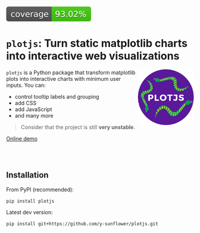 ![](./coverage-badge.svg)

# `plotjs`: Turn static matplotlib charts into interactive web visualizations

<img src="https://github.com/JosephBARBIERDARNAL/static/blob/main/python-libs/plotjs/image.png?raw=true" alt="plotjs logo" align="right" width="150px"/>

`plotjs` is a Python package that transform matplotlib plots into interactive charts with minimum user inputs. You can:

- control tooltip labels and grouping
- add CSS
- add JavaScript
- and many more

> Consider that the project is still **very unstable**.

[Online demo](https://y-sunflower.github.io/plotjs/)

<br><br>

## Installation

From PyPI (recommended):

```
pip install plotjs
```

Latest dev version:

```
pip install git+https://github.com/y-sunflower/plotjs.git
```
